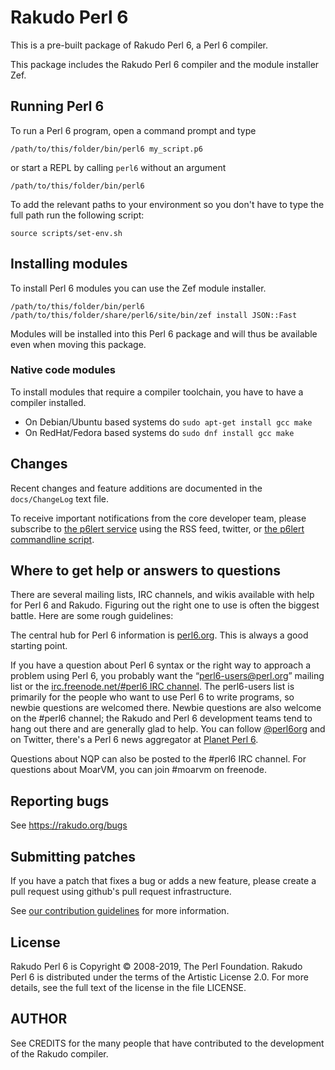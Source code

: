 # Rakudo Perl 6

This is a pre-built package of Rakudo Perl 6, a Perl 6 compiler.

This package includes the Rakudo Perl 6 compiler and the module installer Zef.


## Running Perl 6

To run a Perl 6 program, open a command prompt and type

    /path/to/this/folder/bin/perl6 my_script.p6

or start a REPL by calling `perl6` without an argument

    /path/to/this/folder/bin/perl6

To add the relevant paths to your environment so you don't have to type the full path run the following script:

    source scripts/set-env.sh


## Installing modules

To install Perl 6 modules you can use the Zef module installer.

    /path/to/this/folder/bin/perl6 /path/to/this/folder/share/perl6/site/bin/zef install JSON::Fast

Modules will be installed into this Perl 6 package and will thus be available even when moving this package.


### Native code modules

To install modules that require a compiler toolchain, you have to have a compiler installed.

- On Debian/Ubuntu based systems do `sudo apt-get install gcc make`
- On RedHat/Fedora based systems do `sudo dnf install gcc make`


## Changes

Recent changes and feature additions are documented in the `docs/ChangeLog`
text file.

To receive important notifications from the core developer team, please
subscribe to [the p6lert service](https://alerts.perl6.org) using the RSS feed,
twitter, or [the p6lert commandline script](https://github.com/zoffixznet/perl6-p6lert).


## Where to get help or answers to questions

There are several mailing lists, IRC channels, and wikis available with
help for Perl 6 and Rakudo. Figuring out the right one to use
is often the biggest battle. Here are some rough guidelines:

The central hub for Perl 6 information is [perl6.org](http://perl6.org/).
This is always a good starting point.

If you have a question about Perl 6 syntax or the right way to approach
a problem using Perl 6, you probably want the “perl6-users@perl.org”
mailing list or the [irc.freenode.net/#perl6 IRC
channel](https://webchat.freenode.net/?channels=#perl6). The perl6-users
list is primarily for the people who want to use Perl 6 to write
programs, so newbie questions are welcomed there.  Newbie questions
are also welcome on the #perl6 channel; the Rakudo and Perl 6
development teams tend to hang out there and are generally glad
to help.  You can follow [@perl6org](https://twitter.com/perl6org)
and on Twitter, there's a Perl 6 news aggregator at
[Planet Perl 6](http://pl6anet.org/).

Questions about NQP can also be posted to the #perl6 IRC channel.
For questions about MoarVM, you can join #moarvm on freenode.


## Reporting bugs

See https://rakudo.org/bugs


## Submitting patches

If you have a patch that fixes a bug or adds a new feature, please
create a pull request using github's pull request infrastructure.

See [our contribution guidelines](https://github.com/rakudo/rakudo/blob/master/CONTRIBUTING.md) for more information.


## License

Rakudo Perl 6 is Copyright © 2008-2019, The Perl Foundation. Rakudo Perl 6
is distributed under the terms of the Artistic License 2.0. For more
details, see the full text of the license in the file LICENSE.


## AUTHOR

See CREDITS for the many people that have contributed
to the development of the Rakudo compiler.
